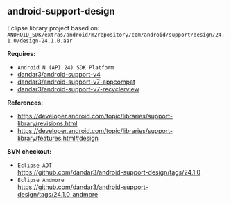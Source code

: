 ## android-support-design

Eclipse library project based on:<br/>
`ANDROID_SDK/extras/android/m2repository/com/android/support/design/24.1.0/design-24.1.0.aar`

**Requires:**
- `Android N (API 24) SDK Platform`
- [dandar3/android-support-v4](https://github.com/dandar3/android-support-v4)
- [dandar3/android-support-v7-appcompat](https://github.com/dandar3/android-support-v7-appcompat)
- [dandar3/android-support-v7-recyclerview](https://github.com/dandar3/android-support-v7-recyclerview)

**References:**
- https://developer.android.com/topic/libraries/support-library/revisions.html
- https://developer.android.com/topic/libraries/support-library/features.html#design

**SVN checkout:**
- `Eclipse ADT`<br/>
  https://github.com/dandar3/android-support-design/tags/24.1.0
- `Eclipse Andmore`<br/>
  https://github.com/dandar3/android-support-design/tags/24.1.0_andmore